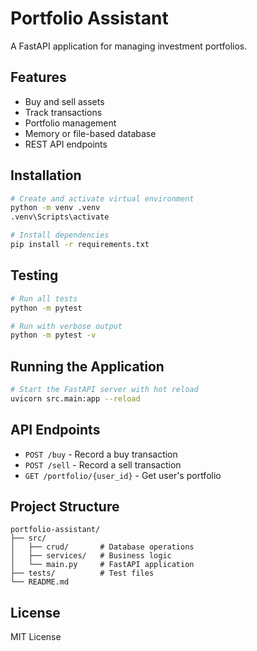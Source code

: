 # Portfolio Assistant

A FastAPI application for managing investment portfolios.

## Features

- Buy and sell assets
- Track transactions
- Portfolio management
- Memory or file-based database
- REST API endpoints

## Installation

```bash
# Create and activate virtual environment
python -m venv .venv
.venv\Scripts\activate

# Install dependencies
pip install -r requirements.txt
```

## Testing

```bash
# Run all tests
python -m pytest

# Run with verbose output
python -m pytest -v
```

## Running the Application

```bash
# Start the FastAPI server with hot reload
uvicorn src.main:app --reload
```

## API Endpoints

- `POST /buy` - Record a buy transaction
- `POST /sell` - Record a sell transaction
- `GET /portfolio/{user_id}` - Get user's portfolio

## Project Structure

```
portfolio-assistant/
├── src/
│   ├── crud/       # Database operations
│   ├── services/   # Business logic
│   └── main.py     # FastAPI application
├── tests/          # Test files
└── README.md
```

## License

MIT License